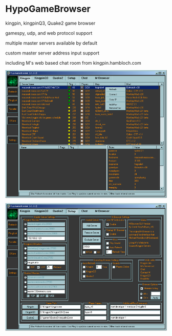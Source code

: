 # HypoGameBrowser
kingpin, kingpinQ3, Quake2 game browser

gamespy, udp, and web protocol support

multiple master servers available by default

custom master server address input support

including M's web based chat room from kingpin.hambloch.com

![alt text](https://github.com/hypov8/HypoGameBrowser/blob/master/media/hypobrowser_v1.0_01.png?raw=true)

![alt text](https://github.com/hypov8/HypoGameBrowser/blob/master/media/hypobrowser_v1.0_02.png?raw=true)
